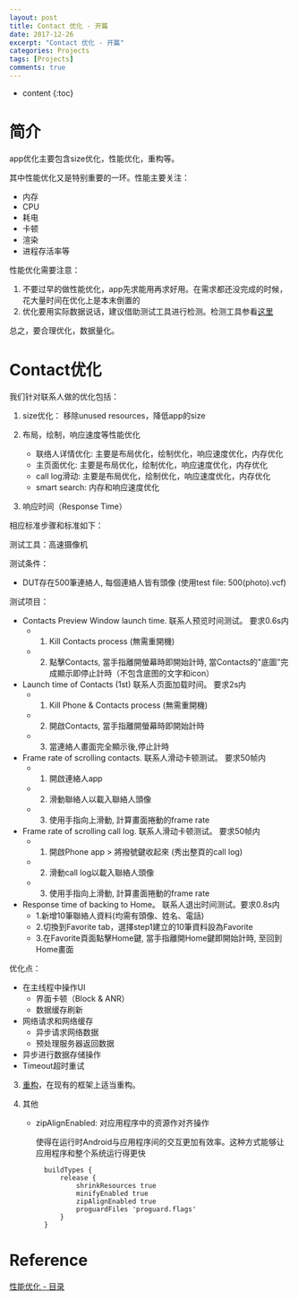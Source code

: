 ```yaml
---
layout: post
title: Contact 优化 - 开篇
date: 2017-12-26
excerpt: "Contact 优化 - 开篇"
categories: Projects
tags: [Projects]
comments: true
---
```



* content
{:toc}




# 简介

app优化主要包含size优化，性能优化，重构等。

其中性能优化又是特别重要的一环。性能主要关注：

- 内存
- CPU
- 耗电
- 卡顿
- 渲染
- 进程存活率等

性能优化需要注意：

1. 不要过早的做性能优化，app先求能用再求好用。在需求都还没完成的时候，花大量时间在优化上是本末倒置的
2. 优化要用实际数据说话，建议借助测试工具进行检测。检测工具参看[这里](http://vivianking6855.github.io/2017/12/26/Android-optimization-Tool/)

总之，要合理优化，数据量化。

# Contact优化

我们针对联系人做的优化包括：

1. size优化： 移除unused resources，降低app的size
2. 布局，绘制，响应速度等性能优化

    - 联络人详情优化: 主要是布局优化，绘制优化，响应速度优化，内存优化
    - 主页面优化: 主要是布局优化，绘制优化，响应速度优化，内存优化
    - call log滑动: 主要是布局优化，绘制优化，响应速度优化，内存优化
    - smart search: 内存和响应速度优化

3. 响应时间（Response Time） 

相应标准步骤和标准如下：

测试工具：高速摄像机

测试条件：

- DUT存在500筆連絡人, 每個連絡人皆有頭像 (使用test file: 500(photo).vcf)

测试项目：

- Contacts Preview Window launch  time. 联系人预览时间测试。 要求0.6s内
    - 1. Kill Contacts process (無需重開機)
    - 2. 點擊Contacts, 當手指離開螢幕時即開始計時, 當Contacts的"底圖"完成顯示即停止計時（不包含底图的文字和icon）
- Launch time of Contacts (1st) 联系人页面加载时间。 要求2s内
    - 1. Kill Phone & Contacts process (無需重開機)
    - 2. 開啟Contacts, 當手指離開螢幕時即開始計時
    - 3. 當連絡人畫面完全顯示後,停止計時
- Frame rate of scrolling contacts. 联系人滑动卡顿测试。 要求50帧内
    - 1. 開啟連絡人app
    - 2. 滑動聯絡人以載入聯絡人頭像
    - 3. 使用手指向上滑動, 計算畫面捲動的frame rate
- Frame rate of scrolling call log. 联系人滑动卡顿测试。 要求50帧内
    - 1. 開啟Phone app > 將撥號鍵收起來 (秀出整頁的call log)
    - 2. 滑動call log以載入聯絡人頭像
    - 3. 使用手指向上滑動, 計算畫面捲動的frame rate
- Response time of backing to Home。 联系人退出时间测试。要求0.8s内
    - 1.新增10筆聯絡人資料(均需有頭像、姓名、電話)
    - 2.切換到Favorite tab，選擇step1建立的10筆資料設為Favorite
    - 3.在Favorite頁面點擊Home鍵, 當手指離開Home鍵即開始計時, 至回到Home畫面

优化点：

- 在主线程中操作UI
    - 界面卡顿（Block & ANR） 
    - 数据缓存刷新 
- 网络请求和网络缓存
    - 异步请求网络数据 
    - 预处理服务器返回数据 
- 异步进行数据存储操作 
- Timeout超时重试 

3. [重构](http://vivianking6855.github.io/2017/03/30/Android-Design-Refactoring/)，在现有的框架上适当重构。

4. 其他
    - zipAlignEnabled: 对应用程序中的资源作对齐操作 
    
        使得在运行时Android与应用程序间的交互更加有效率。这种方式能够让应用程序和整个系统运行得更快
    
            buildTypes {
                release {
                    shrinkResources true
                    minifyEnabled true
                    zipAlignEnabled true
                    proguardFiles 'proguard.flags'
                }
            }

# Reference

[性能优化 - 目录](http://vivianking6855.github.io/2018/01/24/Android-optimization-index/)
